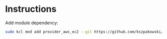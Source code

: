 # Instructions

Add module dependency:

```sh
sudo kcl mod add provider_aws_ec2 --git https://github.com/kszpakowski/kcl-modules
```
